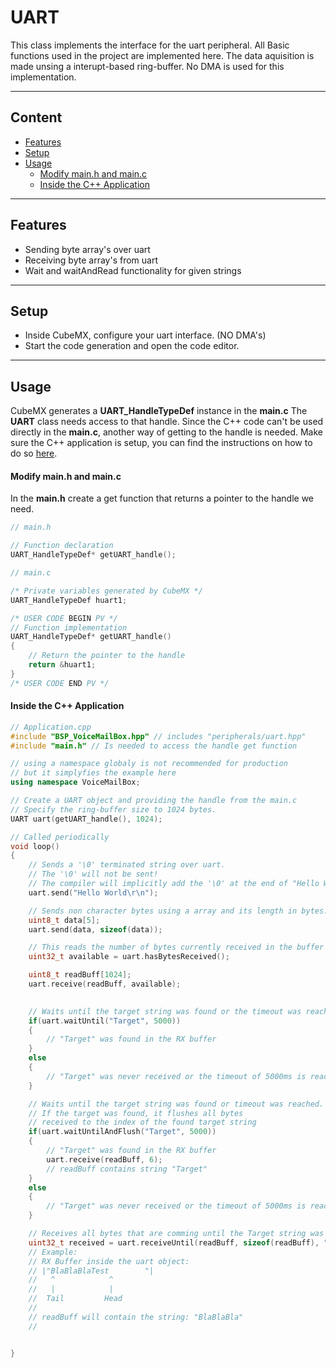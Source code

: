 # UART
This class implements the interface for the uart peripheral.
All Basic functions used in the project are implemented here.
The data aquisition is made unsing a interupt-based ring-buffer.
No DMA is used for this implementation.

---
## Content
- [Features](#features)
- [Setup](#setup)
- [Usage](#usage)
    - [Modify main.h and main.c](#modify-mainh-and-mainc)
    - [Inside the C++ Application](#inside-the-c-application)

---
## Features
- Sending byte array's over uart
- Receiving byte array's from uart
- Wait and waitAndRead functionality for given strings

---
## Setup    
- Inside CubeMX, configure your uart interface. (NO DMA's)
- Start the code generation and open the code editor.

---
## Usage
CubeMX generates a **UART_HandleTypeDef** instance in the **main.c**
The **UART** class needs access to that handle. Since the C++ code can't be used directly in the **main.c**, another way of getting to the handle is needed.
Make sure the C++ application is setup, you can find the instructions on how to do so [here](CppFromC.md).

#### Modify main.h and main.c
In the **main.h** create a get function that returns a pointer to the handle we need.
``` C
// main.h

// Function declaration
UART_HandleTypeDef* getUART_handle();
```

``` C
// main.c

/* Private variables generated by CubeMX */
UART_HandleTypeDef huart1;

/* USER CODE BEGIN PV */
// Function implementation
UART_HandleTypeDef* getUART_handle()
{
    // Return the pointer to the handle
    return &huart1;
}
/* USER CODE END PV */
```

#### Inside the C++ Application
``` C++ 
// Application.cpp
#include "BSP_VoiceMailBox.hpp" // includes "peripherals/uart.hpp"
#include "main.h" // Is needed to access the handle get function

// using a namespace globaly is not recommended for production
// but it simplyfies the example here
using namespace VoiceMailBox; 

// Create a UART object and providing the handle from the main.c
// Specify the ring-buffer size to 1024 bytes.
UART uart(getUART_handle(), 1024);

// Called periodically
void loop()
{
    // Sends a '\0' terminated string over uart.
    // The '\0' will not be sent!
    // The compiler will implicitly add the '\0' at the end of "Hello World\r\n". 
    uart.send("Hello World\r\n");

    // Sends non character bytes using a array and its length in bytes.
    uint8_t data[5];
    uart.send(data, sizeof(data));

    // This reads the number of bytes currently received in the buffer and ready to be read
    uint32_t available = uart.hasBytesReceived();

    uint8_t readBuff[1024];
    uart.receive(readBuff, available);
    

    // Waits until the target string was found or the timeout was reached
    if(uart.waitUntil("Target", 5000))
    {
        // "Target" was found in the RX buffer
    }
    else
    {
        // "Target" was never received or the timeout of 5000ms is reached
    }

    // Waits until the target string was found or timeout was reached. 
    // If the target was found, it flushes all bytes 
    // received to the index of the found target string
    if(uart.waitUntilAndFlush("Target", 5000))
    {
        // "Target" was found in the RX buffer
        uart.receive(readBuff, 6);
        // readBuff contains string "Target"
    }
    else
    {
        // "Target" was never received or the timeout of 5000ms is reached
    }

    // Receives all bytes that are comming until the Target string was received or the timeout was reached or the readBuff is full.
    uint32_t received = uart.receiveUntil(readBuff, sizeof(readBuff), "Target", sizeof("Target"), 5000);
    // Example:
    // RX Buffer inside the uart object:
    // |"BlaBlaBlaTest        "|
    //   ^            ^
    //   |            |
    //  Tail         Head
    //
    // readBuff will contain the string: "BlaBlaBla"
    //


}
```